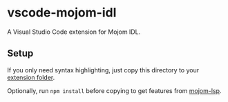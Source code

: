 # vscode-mojom-idl

A Visual Studio Code extension for Mojom IDL.

## Setup

If you only need syntax highlighting, just copy this directory to your [extension folder](https://code.visualstudio.com/api/working-with-extensions/publishing-extension#your-extension-folder).

Optionally, run `npm install` before copying to get features from [mojom-lsp](../server/README.md).
